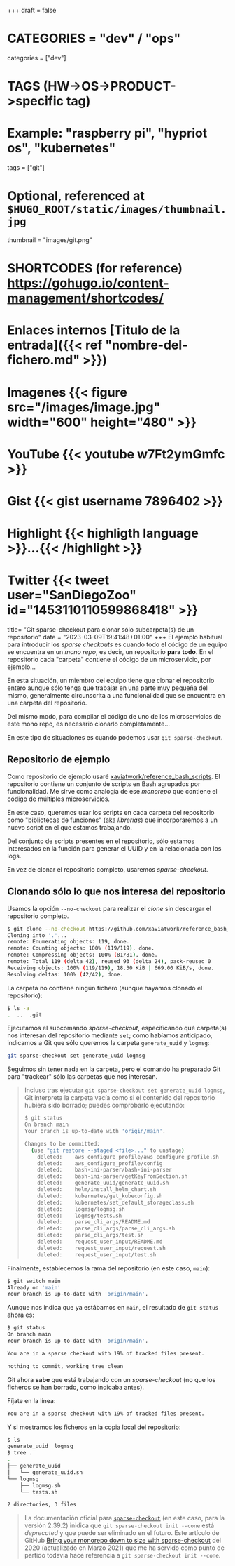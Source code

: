 +++
draft = false

# CATEGORIES = "dev" / "ops"
categories = ["dev"]
# TAGS (HW->OS->PRODUCT->specific tag)
# Example: "raspberry pi", "hypriot os", "kubernetes"

tags = ["git"]

# Optional, referenced at `$HUGO_ROOT/static/images/thumbnail.jpg`
thumbnail = "images/git.png"

# SHORTCODES (for reference) https://gohugo.io/content-management/shortcodes/

# Enlaces internos  [Titulo de la entrada]({{< ref "nombre-del-fichero.md" >}})
# Imagenes          {{< figure src="/images/image.jpg" width="600" height="480" >}}
# YouTube           {{< youtube w7Ft2ymGmfc >}}
# Gist              {{< gist username 7896402 >}}
# Highlight         {{< highligth language >}}...{{< /highlight >}}
# Twitter           {{< tweet user="SanDiegoZoo" id="1453110110599868418" >}}

title=  "Git sparse-checkout para clonar sólo subcarpeta(s) de un repositorio"
date = "2023-03-09T19:41:48+01:00"
+++
El ejemplo habitual para introducir los *sparse checkouts* es cuando todo el código de un equipo se encuentra en un *mono repo*, es decir, un repositorio **para todo**.
En el repositorio cada "carpeta" contiene el código de un microservicio, por ejemplo...

En esta situación, un miembro del equipo tiene que clonar el repositorio entero aunque sólo tenga que trabajar en una parte muy pequeña del mismo, generalmente circunscrita a una funcionalidad que se encuentra en una carpeta del repositorio.

Del mismo modo, para compilar el código de uno de los microservicios de este mono repo, es necesario clonarlo completamente...

En este tipo de situaciones es cuando podemos usar `git sparse-checkout`.
<!--more-->

## Repositorio de ejemplo

Como repositorio de ejemplo usaré [xaviatwork/reference_bash_scripts](https://github.com/xaviatwork/reference_bash_scripts).
El repositorio contiene un conjunto de scripts en Bash agrupados por funcionalidad.
Me sirve como analogía de ese *monorepo* que contiene el código de múltiples microservicios.

En este caso, queremos usar los scripts en cada carpeta del repositorio como "bibliotecas de funciones" (aka *librerías*) que incorporaremos a un nuevo script en el que estamos trabajando.

Del conjunto de scripts presentes en el repositorio, sólo estamos interesados en la función para generar el UUID y en la relacionada con los logs.

En vez de clonar el repositorio completo, usaremos *sparse-checkout*.

## Clonando sólo lo que nos interesa del repositorio

Usamos la opción `--no-checkout` para realizar el *clone* sin descargar el repositorio completo.

```bash
$ git clone --no-checkout https://github.com/xaviatwork/reference_bash_scripts.git .
Cloning into '.'...
remote: Enumerating objects: 119, done.
remote: Counting objects: 100% (119/119), done.
remote: Compressing objects: 100% (81/81), done.
remote: Total 119 (delta 42), reused 93 (delta 24), pack-reused 0
Receiving objects: 100% (119/119), 18.30 KiB | 669.00 KiB/s, done.
Resolving deltas: 100% (42/42), done.
```

La carpeta no contiene ningún fichero (aunque hayamos clonado el repositorio):

```bash
$ ls -a 
.  ..  .git
```

Ejecutamos el subcomando *sparse-checkout*, especificando qué carpeta(s) nos interesan del repositorio mediante `set`; como habíamos anticipado, indicamos a Git que sólo queremos la carpeta `generate_uuid` y `logmsg`:

```bash
git sparse-checkout set generate_uuid logmsg
```

Seguimos sin tener nada en la carpeta, pero el comando ha preparado Git para "trackear" sólo las carpetas que nos interesan.

> Incluso tras ejecutar `git sparse-checkout set generate_uuid logmsg`, Git interpreta la carpeta vacía como si el contenido del repositorio hubiera sido  borrado; puedes comprobarlo ejecutando:
>
> ```bash
> $ git status 
> On branch main
> Your branch is up-to-date with 'origin/main'.
> 
> Changes to be committed:
>   (use "git restore --staged <file>..." to unstage)
>     deleted:    aws_configure_profile/aws_configure_profile.sh
>     deleted:    aws_configure_profile/config
>     deleted:    bash-ini-parser/bash-ini-parser
>     deleted:    bash-ini-parser/getKeyFromSection.sh
>     deleted:    generate_uuid/generate_uuid.sh
>     deleted:    helm/install_helm_chart.sh
>     deleted:    kubernetes/get_kubeconfig.sh
>     deleted:    kubernetes/set_default_storageclass.sh
>     deleted:    logmsg/logmsg.sh
>     deleted:    logmsg/tests.sh
>     deleted:    parse_cli_args/README.md
>     deleted:    parse_cli_args/parse_cli_args.sh
>     deleted:    parse_cli_args/test.sh
>     deleted:    request_user_input/README.md
>     deleted:    request_user_input/request.sh
>     deleted:    request_user_input/test.sh
> ```

Finalmente, establecemos la rama del repositorio (en este caso, `main`):

```bash
$ git switch main
Already on 'main'
Your branch is up-to-date with 'origin/main'.
```

Aunque nos indica que ya estábamos en `main`, el resultado de `git status` ahora es:

```bash
$ git status 
On branch main
Your branch is up-to-date with 'origin/main'.

You are in a sparse checkout with 19% of tracked files present.

nothing to commit, working tree clean
```

Git ahora **sabe** que está trabajando con un *sparse-checkout* (no que los ficheros se han borrado, como indicaba antes).

Fíjate en la línea:

```bash
You are in a sparse checkout with 19% of tracked files present.
```

Y si mostramos los ficheros en la copia local del repositorio:

```bash
$ ls   
generate_uuid  logmsg
$ tree .
.
├── generate_uuid
│   └── generate_uuid.sh
└── logmsg
    ├── logmsg.sh
    └── tests.sh

2 directories, 3 files
```

> La documentación oficial para [`sparse-checkout`](https://git-scm.com/docs/git-sparse-checkout) (en este caso, para la versión 2.39.2) inidica que `git sparse-checkout init --cone` está *deprecated* y que puede ser eliminado en el futuro.
> Este artículo de GitHub [Bring your monorepo down to size with sparse-checkout](https://github.blog/2020-01-17-bring-your-monorepo-down-to-size-with-sparse-checkout/) del 2020 (actualizado en Marzo 2021) que me ha servido como punto de partido todavía hace referencia a `git sparse-checkout init --cone`.
